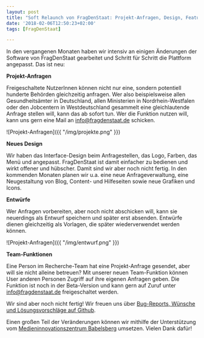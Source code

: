 ```yaml
---
layout: post
title: "Soft Relaunch von FragDenStaat: Projekt-Anfragen, Design, Features"
date: '2018-02-06T12:50:23+02:00'
tags: [FragDenStaat]

---
```


In den vergangenen Monaten haben wir intensiv an einigen Änderungen der Software von FragDenStaat gearbeitet und Schritt für Schritt die Plattform angepasst. Das ist neu: 

**Projekt-Anfragen**

Freigeschaltete NutzerInnen können nicht nur eine, sondern potentiell hunderte Behörden gleichzeitig anfragen. Wer also beispielsweise allen Gesundheitsämter in Deutschland, allen Ministerien in Nordrhein-Westfalen oder den Jobcentern in Westdeutschland gesammelt eine gleichlautende Anfrage stellen will, kann das ab sofort tun. Wer die Funktion nutzen will, kann uns gern eine Mail an info@fragdenstaat.de schicken.

![Projekt-Anfragen]({{ "/img/projekte.png" }})

**Neues Design**

Wir haben das Interface-Design beim Anfragestellen, das Logo, Farben, das Menü und angepasst. FragDenStaat ist damit einfacher zu bedienen und wirkt offener und hübscher. Damit sind wir aber noch nicht fertig. In den kommenden Monaten planen wir u.a. eine neue Anfrageverwaltung, eine Neugestaltung von Blog, Content- und Hilfeseiten sowie neue Grafiken und Icons.

**Entwürfe**

Wer Anfragen vorbereiten, aber noch nicht abschicken will, kann sie neuerdings als Entwurf speichern und später erst absenden. Entwürfe dienen gleichzeitig als Vorlagen, die später wiederverwendet werden können.

![Projekt-Anfragen]({{ "/img/entwurf.png" }})

**Team-Funktionen**

Eine Person im Recherche-Team hat eine Projekt-Anfrage gesendet, aber will sie nicht alleine betreuen? Mit unserer neuen Team-Funktion können User anderen Personen Zugriff auf ihre eigenen Anfragen geben. Die Funktion ist noch in der Beta-Version und kann gern auf Zuruf unter info@fragdenstaat.de freigeschaltet werden.

Wir sind aber noch nicht fertig! Wir freuen uns über [Bug-Reports, Wünsche und Lösungsvorschläge auf Github](https://github.com/okfde/fragdenstaat_de/issues).

Einen großen Teil der Veränderungen können wir mithilfe der Unterstützung vom [Medieninnovationszentrum Babelsberg](http://miz-babelsberg.de/) umsetzen. Vielen Dank dafür!


